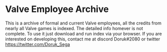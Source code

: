# Valve Employee Archive
This is a archive of formal and current Valve employees, all the credits from nearly all Valve games is indexed.
The detailed info homever is not complete. To use it just download and run index via your browser. 
If you are interested on developing this, contact me at discord Doruk#2080 or twitter https://twitter.com/Doruk_Sega
